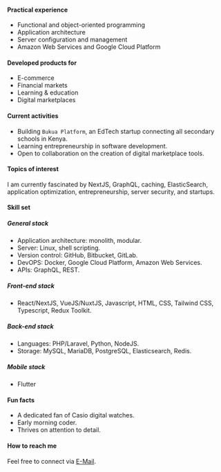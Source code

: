 #### Practical experience
- Functional and object-oriented programming
- Application architecture
- Server configuration and management
- Amazon Web Services and Google Cloud Platform

#### Developed products for
- E-commerce
- Financial markets
- Learning & education
- Digital marketplaces

#### Current activities
- Building `Bukua Platform`, an EdTech startup connecting all secondary schools in Kenya.
- Learning entrepreneurship in software development.
- Open to collaboration on the creation of digital marketplace tools.

#### Topics of interest
I am currently fascinated by NextJS, GraphQL, caching, ElasticSearch, application optimization, entrepreneurship, server security, and startups.

#### Skill set

##### General stack
- Application architecture: monolith, modular.
- Server: Linux, shell scripting.
- Version control: GitHub, Bitbucket, GitLab.
- DevOPS: Docker, Google Cloud Platform, Amazon Web Services.
- APIs: GraphQL, REST.

##### Front-end stack
- React/NextJS, VueJS/NuxtJS, Javascript, HTML, CSS, Tailwind CSS, Typescript, Redux Toolkit.

##### Back-end stack
- Languages: PHP/Laravel, Python, NodeJS.
- Storage: MySQL, MariaDB, PostgreSQL, Elasticsearch, Redis.

##### Mobile stack
- Flutter

#### Fun facts
- A dedicated fan of Casio digital watches.
- Early morning coder.
- Thrives on attention to detail.

#### How to reach me
Feel free to connect via [E-Mail](mailto:dennismayeku@gmail.com).
